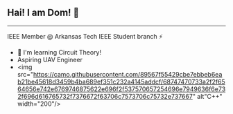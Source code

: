 ## Hai! I am Dom! 👋
___
IEEE Member @ Arkansas Tech IEEE Student branch ⚡

- 🌱 I'm learning Circuit Theory!
- Aspiring UAV Engineer
- <img src="https://camo.githubusercontent.com/89567f55429cbe7ebbeb6eab21be45618d3459b4ba689ef351c232a4145addcf/68747470733a2f2f6564656e742e6769746875622e696f2f537570657254696e7949636f6e732f696d616765732f7376672f63706c7573706c75732e737667" alt"C++" width="200"/>

